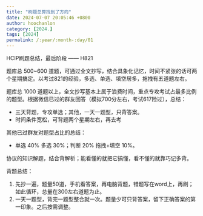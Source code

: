 ```yaml
---
title: "刷题总算找到了方向"
date: 2024-07-07 20:05:46 +0800
author: hoochanlon
category: [2024.]
tags: [2024]
permalink: /:year/:month-:day/01
---
```


HCIP刷题总结，最后阶段 —— H821 <!-- more -->

题库总 500~600 道题，可通过全文抄写，结合具象化记忆，时间不紧张的话可两个星期搞定。以考过821的经验，多选、单选、填空居多，拖拽有五道题左右。

题库总 1000 道题以上，全文抄写基本上属于浪费时间，重点专攻考试占最多比例的题型。根据微信已过的群友回答（模拟700分左右，考试617险过），总结：

* 三天背题，专攻单选；其他，一天一题型，只背答案。
* 时间条件宽松，可背题两个星期左右，再去考

其他已过群友对题型占比的总结：

* 单选 40% 多选 30%；判断 20% 拖拽+填空 10%。

协议的知识解题，结合背解析；能看懂的就把它搞懂，看不懂的就靠巧记多背。

背题总结：

1. 先抄一遍，题量50道，手机看答案，再电脑背题，错题写在word上，再刷；如此循环，总量在300左右道题为止。
2. 一天一题型，背完一题型整合就一次。题量少可只背答案，留下正确答案的第一印象。之后按需调整。
